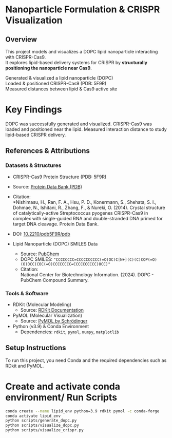 # Nanoparticle Formulation & CRISPR Visualization

## Overview
This project models and visualizes a DOPC lipid nanoparticle interacting with CRISPR-Cas9.  
It explores lipid-based delivery systems for CRISPR by **structurally positioning the nanoparticle near Cas9**.

Generated & visualized a lipid nanoparticle (DOPC)  
Loaded & positioned CRISPR-Cas9 (PDB: 5F9R)  
Measured distances between lipid & Cas9 active site  

# Key Findings
DOPC was successfully generated and visualized.
CRISPR-Cas9 was loaded and positioned near the lipid.
Measured interaction distance to study lipid-based CRISPR delivery.


## References & Attributions

### Datasets & Structures
- CRISPR-Cas9 Protein Structure (PDB: 5F9R)
- Source: [Protein Data Bank (PDB)](https://www.rcsb.org/structure/5F9R)  
- Citation:  
  *Nishimasu, H., Ran, F. A., Hsu, P. D., Konermann, S., Shehata, S. I., Dohmae, N., Ishitani, R., Zhang, F., & Nureki, O. (2014). Crystal structure of catalytically-active Streptococcus pyogenes CRISPR-Cas9 in complex with single-guided RNA and double-stranded DNA primed for target DNA cleavage. Protein Data Bank.  
- DOI: [10.2210/pdb5F9R/pdb](https://doi.org/10.2210/pdb5F9R/pdb)

- Lipid Nanoparticle (DOPC) SMILES Data  
  - Source: [PubChem](https://pubchem.ncbi.nlm.nih.gov/)  
  - DOPC SMILES: `"CCCCCCCC=CCCCCCCCCC(=O)OC(C[N+](C)(C)COP(=O)(O)OCC(COC(=O)CCCCCCCC=CCCCCCCCCC)OCC)"`  
  - Citation:  
    National Center for Biotechnology Information. (2024). DOPC - PubChem Compound Summary. 

### Tools & Software
- RDKit (Molecular Modeling)  
  - Source: [RDKit Documentation](https://www.rdkit.org/)  
- PyMOL (Molecular Visualization)  
  - Source: [PyMOL by Schrödinger](https://pymol.org/)  
- Python (v3.9) & Conda Environment  
  - Dependencies: `rdkit`, `pymol`, `numpy`, `matplotlib` 


## Setup Instructions
To run this project, you need Conda and the required dependencies such as RDkit and PyMOL.


# Create and activate conda environment/ Run Scripts

```bash
conda create --name lipid_env python=3.9 rdkit pymol -c conda-forge
conda activate lipid_env
python scripts/generate_dopc.py
python scripts/visualize_dopc.py
python scripts/visualize_crispr.py
  
